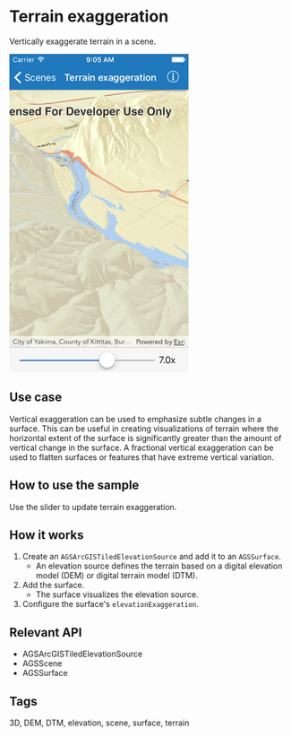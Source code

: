 # Terrain exaggeration

Vertically exaggerate terrain in a scene.

![Terrain exaggeration sample](terrain-exaggeration.png)

## Use case

Vertical exaggeration can be used to emphasize subtle changes in a surface. This can be useful in creating visualizations of terrain where the horizontal extent of the surface is significantly greater than the amount of vertical change in the surface. A fractional vertical exaggeration can be used to flatten surfaces or features that have extreme vertical variation.

## How to use the sample

Use the slider to update terrain exaggeration.

## How it works

1. Create an `AGSArcGISTiledElevationSource` and add it to an `AGSSurface`.
    * An elevation source defines the terrain based on a digital elevation model (DEM) or digital terrain model (DTM).
2. Add the surface.
    * The surface visualizes the elevation source.
3. Configure the surface's `elevationExaggeration`.

## Relevant API

* AGSArcGISTiledElevationSource
* AGSScene
* AGSSurface

## Tags

3D, DEM, DTM, elevation, scene, surface, terrain
